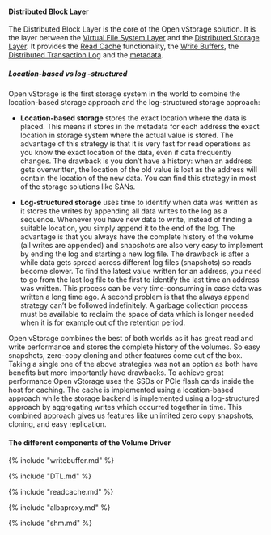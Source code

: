#### Distributed Block Layer

The Distributed Block Layer is the core of the Open vStorage solution. It is the layer between the [Virtual File System Layer](../VirtualFileSystem/README.md) and the [Distributed Storage Layer](../ALBA/README.md). It provides the [Read Cache](#readcache) functionality, the [Write Buffers](#writebuffer), the [Distributed Transaction Log](#DTL) and the [metadata](#metadata).

##### Location-based vs log -structured
Open vStorage is the first storage system in the world to combine the location-based storage approach and the log-structured storage approach:

* **Location-based storage** stores the exact location where the data is placed. This means it stores in the metadata for each address the exact location in storage system where the actual value is stored. The advantage of this strategy is that it is very fast for read operations as you know the exact location of the data, even if data frequently changes. The drawback is you don’t have a history: when an address gets overwritten, the location of the old value is lost as the address will contain the location of the new data. You can find this strategy in most of the storage solutions like SANs.

* **Log-structured storage** uses time to identify when data was written as it stores the writes by appending all data writes to the log as a sequence. Whenever you have new data to write, instead of finding a suitable location, you simply append it to the end of the log. The advantage is that you always have the complete history of the volume (all writes are appended) and snapshots are also very easy to implement by ending the log and starting a new log file. The drawback is after a while data gets spread across different log files (snapshots) so reads become slower. To find the latest value written for an address, you need to go from the last log file to the first to identify the last time an address was written. This process can be very time-consuming in case data was written a long time ago. A second problem is that the always append strategy can’t be followed indefinitely. A garbage collection process must be available to reclaim the space of data which is longer needed when it is for example out of the retention period.

Open vStorage combines the best of both worlds as it has great read and write performance and stores the complete history of the volumes. So easy snapshots, zero-copy cloning and other features come out of the box. Taking a single one of the above strategies was not an option as both have benefits but more importantly have drawbacks. To achieve great performance Open vStorage uses the SSDs or PCIe flash cards inside the host for caching. The cache is implemented using a location-based approach while the storage backend is implemented using a log-structured approach by aggregating writes which occurred together in time. This combined approach gives us features like unlimited zero copy snapshots, cloning, and easy replication.

#### The different components of the Volume Driver

{% include "writebuffer.md" %}

{% include "DTL.md" %}

{% include "readcache.md" %}

{% include "albaproxy.md" %}

{% include "shm.md" %}
